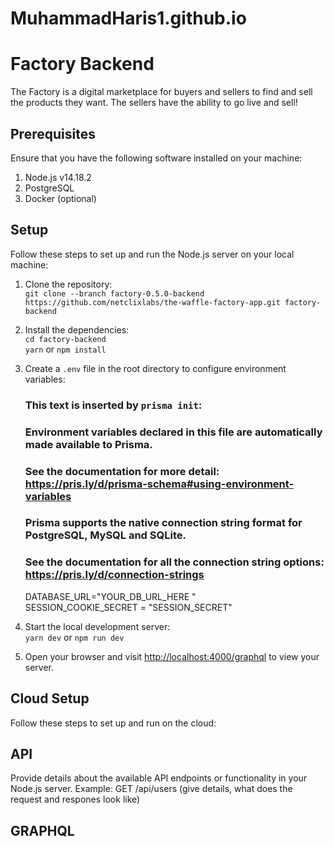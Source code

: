 # MuhammadHaris1.github.io


# Factory Backend
The Factory is a digital marketplace for buyers and sellers to 
find and sell the products they want. The sellers have the ability 
to go live and sell!

## Prerequisites
Ensure that you have the following software installed on your machine: 

1. Node.js v14.18.2
2. PostgreSQL
3. Docker (optional)

## Setup
Follow these steps to set up and run the Node.js server on your local machine: 

1. Clone the repository: <br />
    `git clone --branch factory-0.5.0-backend https://github.com/netclixlabs/the-waffle-factory-app.git factory-backend`

2. Install the dependencies: <br />
    `cd factory-backend` <br />
    `yarn` or `npm install`

3. Create a `.env` file in the root directory to configure environment variables:
    
    ### This text is inserted by `prisma init`:
    ### Environment variables declared in this file are automatically made available to Prisma.
    ### See the documentation for more detail: https://pris.ly/d/prisma-schema#using-environment-variables

    ### Prisma supports the native connection string format for PostgreSQL, MySQL and SQLite.
    ### See the documentation for all the connection string options: https://pris.ly/d/connection-strings

    DATABASE_URL="YOUR_DB_URL_HERE "<br />
    SESSION_COOKIE_SECRET = "SESSION_SECRET"

4. Start the local development server: <br />
    `yarn dev` or `npm run dev`

5. Open your browser and visit [http://localhost:4000/graphql](http://localhost:4000/graphql) to view your server.

## Cloud Setup
Follow these steps to set up and run on the cloud: 

## API
Provide details about the available API endpoints or functionality in your Node.js server. Example: GET /api/users (give details, what does the request and respones look like) 

## GRAPHQL
